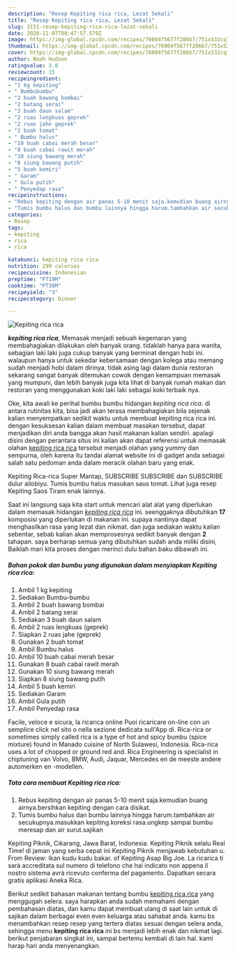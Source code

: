 ```yaml
---
description: "Resep Kepiting rica rica, Lezat Sekali"
title: "Resep Kepiting rica rica, Lezat Sekali"
slug: 3151-resep-kepiting-rica-rica-lezat-sekali
date: 2020-11-07T08:47:57.579Z
image: https://img-global.cpcdn.com/recipes/76004f5677f286b7/751x532cq70/kepiting-rica-rica-foto-resep-utama.jpg
thumbnail: https://img-global.cpcdn.com/recipes/76004f5677f286b7/751x532cq70/kepiting-rica-rica-foto-resep-utama.jpg
cover: https://img-global.cpcdn.com/recipes/76004f5677f286b7/751x532cq70/kepiting-rica-rica-foto-resep-utama.jpg
author: Noah Hudson
ratingvalue: 3.8
reviewcount: 15
recipeingredient:
- "1 kg kepiting"
- " Bumbubumbu"
- "2 buah bawang bombai"
- "2 batang serai"
- "3 buah daun salam"
- "2 ruas lengkuas geprek"
- "2 ruas jahe geprek"
- "2 buah tomat"
- " Bumbu halus"
- "10 buah cabai merah besar"
- "8 buah cabai rawit merah"
- "10 siung bawang merah"
- "8 siung bawang putih"
- "5 buah kemiri"
- " Garam"
- " Gula putih"
- " Penyedap rasa"
recipeinstructions:
- "Rebus kepiting dengan air panas 5-10 menit saja.kemudian buang airnya.bersihkan kepiting dengan cara disikat."
- "Tumis bumbu halus dan bumbu lainnya hingga harum.tambahkan air secukupnya.masukkan kepiting.koreksi rasa.ungkep sampai bumbu meresap dan air surut.sajikan"
categories:
- Resep
tags:
- kepiting
- rica
- rica

katakunci: kepiting rica rica 
nutrition: 299 calories
recipecuisine: Indonesian
preptime: "PT19M"
cooktime: "PT38M"
recipeyield: "3"
recipecategory: Dinner

---
```



![Kepiting rica rica](https://img-global.cpcdn.com/recipes/76004f5677f286b7/751x532cq70/kepiting-rica-rica-foto-resep-utama.jpg)

<b><i>kepiting rica rica</i></b>, Memasak menjadi sebuah kegemaran yang membahagiakan dilakukan oleh banyak orang. tidaklah hanya para wanita, sebagian laki laki juga cukup banyak yang berminat dengan hobi ini. walaupun hanya untuk sekedar kebersamaan dengan kolega atau memang sudah menjadi hobi dalam dirinya. tidak asing lagi dalam dunia restoran sekarang sangat banyak ditemukan cowok dengan kemampuan memasak yang mumpuni, dan lebih banyak juga kita lihat di banyak rumah makan dan restoran yang menggunakan koki laki laki sebagai koki terbaik nya.

Oke, kita awali ke perihal bumbu bumbu hidangan <i>kepiting rica rica</i>. di antara rutinitas kita, bisa jadi akan terasa membahagiakan bila sejenak kalian menyempatkan sedikit waktu untuk membuat kepiting rica rica ini. dengan kesuksesan kalian dalam membuat masakan tersebut, dapat menjadikan diri anda bangga akan hasil makanan kalian sendiri. apalagi disini dengan perantara situs ini kalian akan dapat referensi untuk memasak olahan <u>kepiting rica rica</u> tersebut menjadi olahan yang yummy dan sempurna, oleh karena itu tandai alamat website ini di gadget anda sebagai salah satu pedoman anda dalam meracik olahan baru yang enak.

Kepiting Rica-rica Super Mantap, SUBSCRIBE SUBSCRIBE dan SUBSCRIBE dulur ailobiyu. Tumis bumbu halus masukan saus tomat. Lihat juga resep Kepiting Saos Tiram enak lainnya.


Saat ini langsung saja kita start untuk mencari alat alat yang diperlukan dalam memasak hidangan <u><i>kepiting rica rica</i></u> ini. seenggaknya dibutuhkan <b>17</b> komposisi yang diperlukan di makanan ini. supaya nantinya dapat menghasilkan rasa yang lezat dan nikmat. dan juga sediakan waktu kalian sebentar, sebab kalian akan memprosesnya sedikit banyak dengan <b>2</b> tahapan. saya berharap semua yang dibutuhkan sudah anda miliki disini, Baiklah mari kita proses dengan merinci dulu bahan baku dibawah ini.

<!--inarticleads1-->

##### Bahan pokok dan bumbu yang digunakan dalam menyiapkan Kepiting rica rica:

1. Ambil 1 kg kepiting
1. Sediakan  Bumbu-bumbu
1. Ambil 2 buah bawang bombai
1. Ambil 2 batang serai
1. Sediakan 3 buah daun salam
1. Ambil 2 ruas lengkuas (geprek)
1. Siapkan 2 ruas jahe (geprek)
1. Gunakan 2 buah tomat
1. Ambil  Bumbu halus
1. Ambil 10 buah cabai merah besar
1. Gunakan 8 buah cabai rawit merah
1. Gunakan 10 siung bawang merah
1. Siapkan 8 siung bawang putih
1. Ambil 5 buah kemiri
1. Sediakan  Garam
1. Ambil  Gula putih
1. Ambil  Penyedap rasa


Facile, veloce e sicura, la ricarica online Puoi ricaricare on-line con un semplice click nel sito o nella sezione dedicata sull&#39;App di. Rica-rica or sometimes simply called rica is a type of hot and spicy bumbu (spice mixture) found in Manado cuisine of North Sulawesi, Indonesia. Rica-rica uses a lot of chopped or ground red and. Rica Engineering is specialist in chiptuning van Volvo, BMW, Audi, Jaquar, Mercedes en de meeste andere automerken en -modellen. 

<!--inarticleads2-->

##### Tata cara membuat Kepiting rica rica:

1. Rebus kepiting dengan air panas 5-10 menit saja.kemudian buang airnya.bersihkan kepiting dengan cara disikat.
1. Tumis bumbu halus dan bumbu lainnya hingga harum.tambahkan air secukupnya.masukkan kepiting.koreksi rasa.ungkep sampai bumbu meresap dan air surut.sajikan


Kepiting Piknik, Cikarang, Jawa Barat, Indonesia. Kepiting Piknik selalu Real Time! di jaman yang serba cepat ini Kepiting Piknik menjawab kebutuhan u. From Review: Ikan kudu kudu bakar. of Kepiting Asap Big Joe. La ricarica ti sarà accreditata sul numero di telefono che hai indicato non appena il nostro sistema avrà ricevuto conferma del pagamento. Dapatkan secara gratis aplikasi Aneka Rica. 

Berikut sedikit bahasan makanan tentang bumbu <u>kepiting rica rica</u> yang menggugah selera. saya harapkan anda sudah memahami dengan pembahasan diatas, dan kamu dapat membuat ulang di saat lain untuk di sajikan dalam berbagai even even keluarga atau sahabat anda. kamu bs menambahkan resep resep yang tertera diatas sesuai dengan selera anda, sehingga menu <b>kepiting rica rica</b> ini bs menjadi lebih enak dan nikmat lagi. berikut penjabaran singkat ini, sampai bertemu kembali di lain hal. kami harap hari anda menyenangkan.
